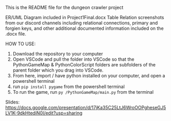 This is the README file for the dungeon crawler project

ER/UML Diagram included in Project1Final.docx
Table Relation screenshots from our discord channels including relational connections, primary and forgien keys, and other additional documented information included on the .docx file.


HOW TO USE:
1) Download the repository to your computer
2) Open VSCode and pull the folder into VSCode so that the PythonGameMap & PythonColorScript folders are subfolders of the parent folder which you drag into VSCode.
3) From here, import / have python installed on your computer, and open a powershell terminal
4) run `pip install pygame` from the powershell terminal
5) To run the game, run `py /PythonGameMap/main.py` from the terminal 

Slides: https://docs.google.com/presentation/d/17jKa35C25LtJ6WroOOPgheseGJ5LV1K-9dkHtediN0I/edit?usp=sharing
